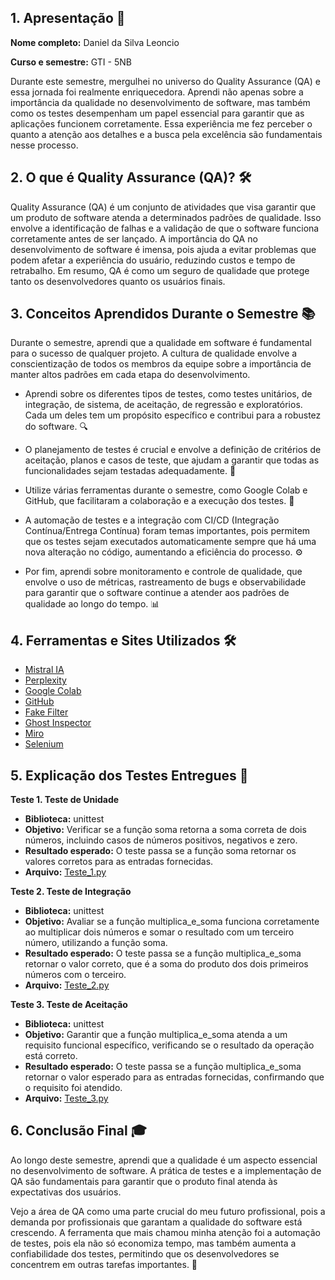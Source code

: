## 1. Apresentação 🎉

**Nome completo:** Daniel da Silva Leoncio  

**Curso e semestre:** GTI - 5NB  

Durante este semestre, mergulhei no universo do Quality Assurance (QA) e essa jornada foi realmente enriquecedora. Aprendi não apenas sobre a importância da qualidade no desenvolvimento de software, mas também como os testes desempenham um papel essencial para garantir que as aplicações funcionem corretamente. Essa experiência me fez perceber o quanto a atenção aos detalhes e a busca pela excelência são fundamentais nesse processo.  

## 2. O que é Quality Assurance (QA)? 🛠️

Quality Assurance (QA) é um conjunto de atividades que visa garantir que um produto de software atenda a determinados padrões de qualidade. Isso envolve a identificação de falhas e a validação de que o software funciona corretamente antes de ser lançado. A importância do QA no desenvolvimento de software é imensa, pois ajuda a evitar problemas que podem afetar a experiência do usuário, reduzindo custos e tempo de retrabalho. Em resumo, QA é como um seguro de qualidade que protege tanto os desenvolvedores quanto os usuários finais.  

## 3. Conceitos Aprendidos Durante o Semestre 📚

Durante o semestre, aprendi que a qualidade em software é fundamental para o sucesso de qualquer projeto. A cultura de qualidade envolve a conscientização de todos os membros da equipe sobre a importância de manter altos padrões em cada etapa do desenvolvimento.

- Aprendi sobre os diferentes tipos de testes, como testes unitários, de integração, de sistema, de aceitação, de regressão e exploratórios. Cada um deles tem um propósito específico e contribui para a robustez do software. 🔍

- O planejamento de testes é crucial e envolve a definição de critérios de aceitação, planos e casos de teste, que ajudam a garantir que todas as funcionalidades sejam testadas adequadamente. 📝

- Utilize várias ferramentas durante o semestre, como Google Colab e GitHub, que facilitaram a colaboração e a execução dos testes. 🤝

- A automação de testes e a integração com CI/CD (Integração Contínua/Entrega Contínua) foram temas importantes, pois permitem que os testes sejam executados automaticamente sempre que há uma nova alteração no código, aumentando a eficiência do processo. ⚙️

- Por fim, aprendi sobre monitoramento e controle de qualidade, que envolve o uso de métricas, rastreamento de bugs e observabilidade para garantir que o software continue a atender aos padrões de qualidade ao longo do tempo. 📊  

## 4. Ferramentas e Sites Utilizados 🛠️

- [Mistral IA](https://mistral.ai/)
- [Perplexity](https://www.perplexity.ai/)
- [Google Colab](https://colab.research.google.com/)
- [GitHub](https://github.com/)
- [Fake Filter](https://chromewebstore.google.com/detail/fake-filler/bnjjngeaknajbdcgpfkgnonkmififhfo)
- [Ghost Inspector](https://chromewebstore.google.com/detail/ghost-inspector-web-test/aicdiabnghjnejfempeinmnphllefehc)
- [Miro](https://miro.com/pt/)
- [Selenium](https://www.selenium.dev/)  

## 5. Explicação dos Testes Entregues 🧪

**Teste 1. Teste de Unidade**  
- **Biblioteca:** unittest  
- **Objetivo:** Verificar se a função soma retorna a soma correta de dois números, incluindo casos de números positivos, negativos e zero.  
- **Resultado esperado:** O teste passa se a função soma retornar os valores corretos para as entradas fornecidas.  
- **Arquivo:** [Teste_1.py](https://colab.research.google.com/drive/1o83zNzzs1cviM02X8wqkpxaVQnPrevSS?usp=sharing)  

**Teste 2. Teste de Integração**  
- **Biblioteca:** unittest  
- **Objetivo:** Avaliar se a função multiplica_e_soma funciona corretamente ao multiplicar dois números e somar o resultado com um terceiro número, utilizando a função soma.  
- **Resultado esperado:** O teste passa se a função multiplica_e_soma retornar o valor correto, que é a soma do produto dos dois primeiros números com o terceiro.  
- **Arquivo:** [Teste_2.py](https://colab.research.google.com/drive/1ZhXCVTX2-oLPPeQrT0Azde4SPElfgESz?usp=sharing)  

**Teste 3. Teste de Aceitação**  
- **Biblioteca:** unittest  
- **Objetivo:** Garantir que a função multiplica_e_soma atenda a um requisito funcional específico, verificando se o resultado da operação está correto.  
- **Resultado esperado:** O teste passa se a função multiplica_e_soma retornar o valor esperado para as entradas fornecidas, confirmando que o requisito foi atendido.  
- **Arquivo:** [Teste_3.py](https://colab.research.google.com/drive/1ggmj1vNDhenQ4LHTnF5VkvtHg10Gs5xm?usp=sharing)  

## 6. Conclusão Final 🎓

Ao longo deste semestre, aprendi que a qualidade é um aspecto essencial no desenvolvimento de software. A prática de testes e a implementação de QA são fundamentais para garantir que o produto final atenda às expectativas dos usuários.

Vejo a área de QA como uma parte crucial do meu futuro profissional, pois a demanda por profissionais que garantam a qualidade do software está crescendo. A ferramenta que mais chamou minha atenção foi a automação de testes, pois ela não só economiza tempo, mas também aumenta a confiabilidade dos testes, permitindo que os desenvolvedores se concentrem em outras tarefas importantes. 🚀
